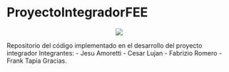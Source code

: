 # ProyectoIntegradorFEE
<p align="center">
  <img src="https://media.discordapp.net/attachments/1042936737447546920/1043592921733140490/ulima_logo.png"/>
</p>
Repositorio del código implementado en el desarrollo del proyecto integrador
Integrantes:
  - Jesu Amoretti
  - Cesar Lujan
  - Fabrizio Romero
  - Frank Tapia
Gracias.
